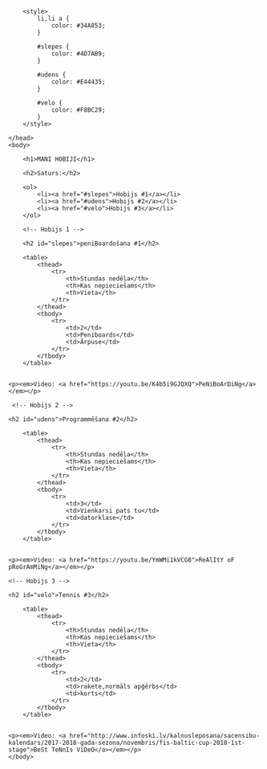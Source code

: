 <html>
    <head>
        <title>Projekts - mani hobiji</title>
        <meta charset="utf-8">
        
        <style>
            li,li a {
                color: #34A853;
            }
            
            #slepes {
                color: #4D7AB9;
            }
            
            #udens {
                color: #E44435;
            }
            
            #velo {
                color: #F8BC29;
            }
        </style>
        
    </head>
    <body>
       
        <h1>MANI HOBIJI</h1>
        
        <h2>Saturs:</h2>
        
        <ol>
            <li><a href="#slepes">Hobijs #1</a></li>
            <li><a href="#udens">Hobijs #2</a></li>
            <li><a href="#velo">Hobijs #3</a></li>
        </ol>
        
        <!-- Hobijs 1 -->
        
        <h2 id="slepes">peniBoardošana #1</h2>
        
        <table>
            <thead>
                <tr>
                    <th>Stundas nedēļa</th>
                    <th>Kas nepieciešams</th>
                    <th>Vieta</th>
                </tr>
            </thead>
            <tbody>
                <tr>
                    <td>2</td>
                    <td>Peniboards</td>
                    <td>Ārpuse</td>
                </tr>
            </tbody>
        </table>
        
        
    <p><em>Video: <a href="https://youtu.be/K4b5i9GJQXQ">PeNiBoArDiNg</a></em></p>
    
     <!-- Hobijs 2 -->
    
    <h2 id="udens">Programmēšana #2</h2>
        
        <table>
            <thead>
                <tr>
                    <th>Stundas nedēļa</th>
                    <th>Kas nepieciešams</th>
                    <th>Vieta</th>
                </tr>
            </thead>
            <tbody>
                <tr>
                    <td>3</td>
                    <td>Vienkarsi pats tu</td>
                    <td>datorklase</td>
                </tr>
            </tbody>
        </table>
        
        
    <p><em>Video: <a href="https://youtu.be/YmWMi1kVCG8">ReAlItY oF pRoGrAmMiNg</a></em></p>
    
    <!-- Hobijs 3 -->
    
    <h2 id="velo">Tennis #3</h2>
        
        <table>
            <thead>
                <tr>
                    <th>Stundas nedēļa</th>
                    <th>Kas nepieciešams</th>
                    <th>Vieta</th>
                </tr>
            </thead>
            <tbody>
                <tr>
                    <td>2</td>
                    <td>rakete,normāls apģērbs</td>
                    <td>korts</td>
                </tr>
            </tbody>
        </table>
        
        
    <p><em>Video: <a href="http://www.infoski.lv/kalnusleposana/sacensibu-kalendars/2017-2018-gada-sezona/novembris/fis-baltic-cup-2018-1st-stage">BeSt TeNnIs ViDeO</a></em></p>
    </body>
</html>
